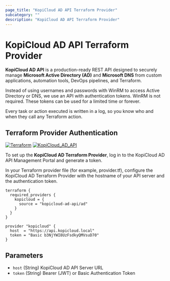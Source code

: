 ```yaml
---
page_title: "KopiCloud AD API Terraform Provider"
subcategory: ""
description: "KopiCloud AD API Terraform Provider"
---
```


# KopiCloud AD API Terraform Provider

**KopiCloud AD API** is a production-ready REST API designed to securely manage **Microsoft Active Directory (AD)** and **Microsoft DNS** from custom applications, automation tools, DevOps pipelines, and Terraform.

Instead of using usernames and passwords with WinRM to access Active Directory or DNS, we use an API with authentication tokens. WinRM is not required. These tokens can be used for a limited time or forever.

Every task or action executed is written in a log, so you know who and when they call any Terraform action.

## Terraform Provider Authentication
[![Terraform](https://img.shields.io/badge/terraform-v1.3+-blue.svg)](https://www.terraform.io/downloads.html) 
[![KopiCloud_AD_API](https://img.shields.io/badge/kopiCloud_ad-v1.0+-blueviolet.svg)](https://www.kopicloud-ad-api.com)

To set up the **KopiCloud AD Terraform Provider**, log in to the KopiCloud AD API Management Portal and generate a token.

In your Terraform provider file (for example, provider.tf), configure the KopiCloud AD Terraform Provider with the hostname of your API server and the authentication token.

```
terraform {
  required_providers {
    kopicloud = {
      source = "kopicloud-ad-api/ad"
    }
  }
}

provider "kopicloud" {
  host  = "https://api.kopicloud.local"
  token = "Basic b3NjYWI8UzFsdkyQMVsuD70"
}
```

## Parameters

- `host` (String) KopiCloud AD API Server URL
- `token` (String) Bearer (JWT) or Basic Authentication Token
